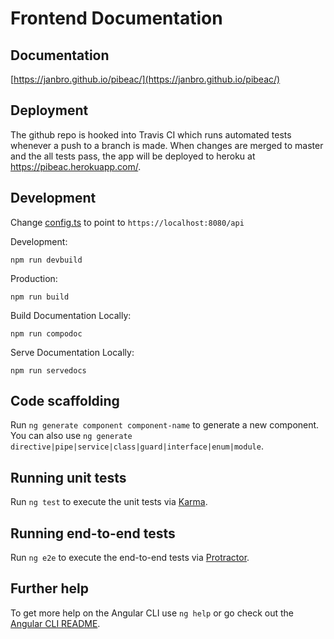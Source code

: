 # Frontend Documentation

## Documentation

[https://janbro.github.io/pibeac/](https://janbro.github.io/pibeac/)

## Deployment
The github repo is hooked into Travis CI which runs automated tests whenever a push to a branch is made. When changes are merged to master and the all tests pass, the app will be deployed to heroku at https://pibeac.herokuapp.com/. 

## Development
Change [config.ts](./src/app/helpers/config.ts) to point to `https://localhost:8080/api`

Development:

`npm run devbuild`

Production:

`npm run build`

Build Documentation Locally:

`npm run compodoc`

Serve Documentation Locally:

`npm run servedocs`

## Code scaffolding

Run `ng generate component component-name` to generate a new component. You can also use `ng generate directive|pipe|service|class|guard|interface|enum|module`.

## Running unit tests

Run `ng test` to execute the unit tests via [Karma](https://karma-runner.github.io).

## Running end-to-end tests

Run `ng e2e` to execute the end-to-end tests via [Protractor](http://www.protractortest.org/).

## Further help

To get more help on the Angular CLI use `ng help` or go check out the [Angular CLI README](https://github.com/angular/angular-cli/blob/master/README.md).
